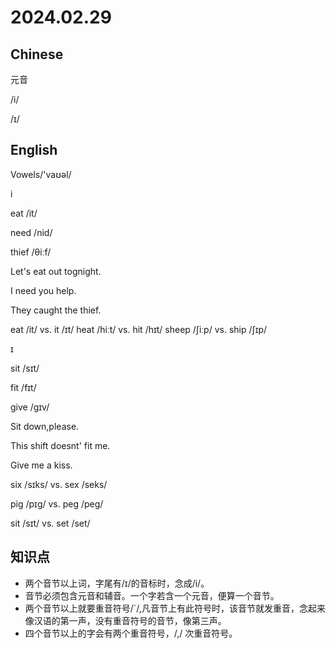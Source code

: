 # 2024.02.29
## Chinese
元音

/i/

/ɪ/
## English
Vowels/'vaʊəl/

i

eat /it/

need /nid/

thief /θiːf/

Let's eat out tognight.

I need you help.

They caught the thief.

eat /it/ vs. it /ɪt/
heat /hiːt/ vs. hit /hɪt/ 
sheep /ʃiːp/ vs. ship /ʃɪp/

ɪ

sit /sɪt/

fit /fɪt/

give /ɡɪv/

Sit down,please.

This shift doesnt' fit me.

Give me a kiss.

six /sɪks/ vs. sex /seks/

pig /pɪɡ/ vs. peg /peɡ/

sit /sɪt/ vs. set /set/

## 知识点
- 两个音节以上词，字尾有/ɪ/的音标时，念成/i/。
- 音节必须包含元音和辅音。一个字若含一个元音，便算一个音节。
- 两个音节以上就要重音符号/`/,凡音节上有此符号时，该音节就发重音，念起来像汉语的第一声，没有重音符号的音节，像第三声。
- 四个音节以上的字会有两个重音符号，/,/ 次重音符号。